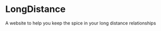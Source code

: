 LongDistance
============

A website to help you keep the spice in your long distance relationships
